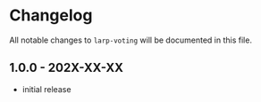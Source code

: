 # Changelog

All notable changes to `larp-voting` will be documented in this file.

## 1.0.0 - 202X-XX-XX

- initial release
